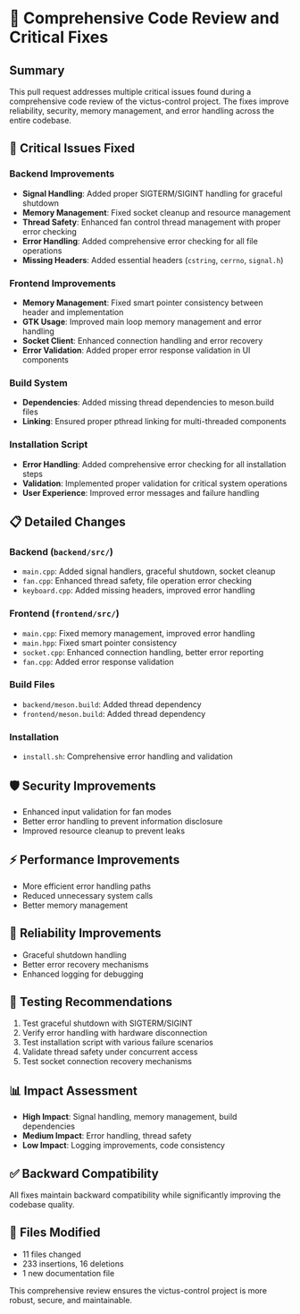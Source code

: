 # 🔧 Comprehensive Code Review and Critical Fixes

## Summary
This pull request addresses multiple critical issues found during a comprehensive code review of the victus-control project. The fixes improve reliability, security, memory management, and error handling across the entire codebase.

## 🚨 Critical Issues Fixed

### Backend Improvements
- **Signal Handling**: Added proper SIGTERM/SIGINT handling for graceful shutdown
- **Memory Management**: Fixed socket cleanup and resource management
- **Thread Safety**: Enhanced fan control thread management with proper error checking
- **Error Handling**: Added comprehensive error checking for all file operations
- **Missing Headers**: Added essential headers (`cstring`, `cerrno`, `signal.h`)

### Frontend Improvements
- **Memory Management**: Fixed smart pointer consistency between header and implementation
- **GTK Usage**: Improved main loop memory management and error handling
- **Socket Client**: Enhanced connection handling and error recovery
- **Error Validation**: Added proper error response validation in UI components

### Build System
- **Dependencies**: Added missing thread dependencies to meson.build files
- **Linking**: Ensured proper pthread linking for multi-threaded components

### Installation Script
- **Error Handling**: Added comprehensive error checking for all installation steps
- **Validation**: Implemented proper validation for critical system operations
- **User Experience**: Improved error messages and failure handling

## 📋 Detailed Changes

### Backend (`backend/src/`)
- `main.cpp`: Added signal handlers, graceful shutdown, socket cleanup
- `fan.cpp`: Enhanced thread safety, file operation error checking
- `keyboard.cpp`: Added missing headers, improved error handling

### Frontend (`frontend/src/`)
- `main.cpp`: Fixed memory management, improved error handling
- `main.hpp`: Fixed smart pointer consistency
- `socket.cpp`: Enhanced connection handling, better error reporting
- `fan.cpp`: Added error response validation

### Build Files
- `backend/meson.build`: Added thread dependency
- `frontend/meson.build`: Added thread dependency

### Installation
- `install.sh`: Comprehensive error handling and validation

## 🛡️ Security Improvements
- Enhanced input validation for fan modes
- Better error handling to prevent information disclosure
- Improved resource cleanup to prevent leaks

## ⚡ Performance Improvements
- More efficient error handling paths
- Reduced unnecessary system calls
- Better memory management

## 🔄 Reliability Improvements
- Graceful shutdown handling
- Better error recovery mechanisms
- Enhanced logging for debugging

## 🧪 Testing Recommendations
1. Test graceful shutdown with SIGTERM/SIGINT
2. Verify error handling with hardware disconnection
3. Test installation script with various failure scenarios
4. Validate thread safety under concurrent access
5. Test socket connection recovery mechanisms

## 📊 Impact Assessment
- **High Impact**: Signal handling, memory management, build dependencies
- **Medium Impact**: Error handling, thread safety
- **Low Impact**: Logging improvements, code consistency

## ✅ Backward Compatibility
All fixes maintain backward compatibility while significantly improving the codebase quality.

## 📝 Files Modified
- 11 files changed
- 233 insertions, 16 deletions
- 1 new documentation file

This comprehensive review ensures the victus-control project is more robust, secure, and maintainable.